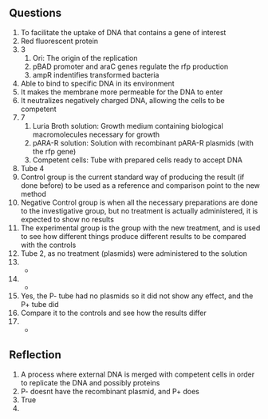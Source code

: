 ## Questions
1. To facilitate the uptake of DNA that contains a gene of interest
2. Red fluorescent protein
3. 3
	1. Ori: The origin of the replication
	2. pBAD promoter and araC genes regulate the rfp production
	3. ampR indentifies transformed bacteria
4. Able to bind to specific DNA in its environment
5. It makes the membrane more permeable for the DNA to enter
6. It neutralizes negatively charged DNA, allowing the cells to be competent
7. 7
	1. Luria Broth solution: Growth medium containing biological macromolecules necessary for growth
	2. pARA-R solution: Solution with recombinant pARA-R plasmids (with the rfp gene)
	3. Competent cells: Tube with prepared cells ready to accept DNA
8. Tube 4
9.  Control group is the current standard way of producing the result (if done before) to be used as a reference and comparison point to the new method
10. Negative Control group is when all the necessary preparations are done to the investigative group, but no treatment is actually administered, it is expected to show no results
11. The experimental group is the group with the new treatment, and is used to see how different things produce different results to be compared with the controls
12. Tube 2, as no treatment (plasmids) were administered to the solution
13. -
14. -
15. Yes, the P- tube had no plasmids so it did not show any effect, and the P+ tube did
16. Compare it to the controls and see how the results differ
17. -

## Reflection
1. A process where external DNA is merged with competent cells in order to replicate the DNA and possibly proteins
2. P- doesnt have the recombinant plasmid, and P+ does
3. True
4. 